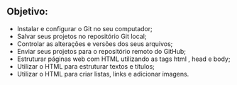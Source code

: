 ## Objetivo:

<ul>
  <li>Instalar e configurar o Git no seu computador;</li>

  <li>Salvar seus projetos no repositório Git local;</li>

  <li>Controlar as alterações e versões dos seus arquivos;</li>

  <li>Enviar seus projetos para o repositório remoto do GitHub;</li>
  
  <li>Estruturar páginas web com HTML utilizando as tags html , head e body;</li>
  
  <li>Utilizar o HTML para estruturar textos e títulos;</li>
  
  <li>Utilizar o HTML para criar listas, links e adicionar imagens.</li>
</ul>
